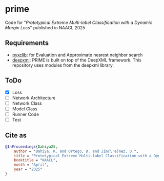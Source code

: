 # prime

Code for "_Prototypical Extreme Multi-label Classification with a Dynamic Margin Loss_" published in NAACL 2025

## Requirements

- [pyxclib](https://github.com/kunaldahiya/pyxclib): for Evaluation and Approximate nearest neighbor search
- [deepxml](https://github.com/kunaldahiya/deepxml-base): PRIME is built on top of the DeepXML framework. This repository uses modules from the deepxml library.

## ToDo

- [x] Loss
- [ ] Network Architecture
- [ ] Network Class
- [ ] Model Class
- [ ] Runner Code
- [ ] Test

## Cite as

```bib
@InProceedings{Dahiya25,
    author = "Dahiya, K. and Ortego, D. and Jim{\'e}nez, D.",
    title = "Prototypical Extreme Multi-label Classification with a Dynamic Margin Loss",
    booktitle = "NAACL",
    month = "April",
    year = "2025"
}
```
